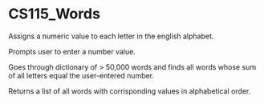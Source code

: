 # CS115_Words
Assigns a numeric value to each letter in the english alphabet. 

Prompts user to enter a number value.

Goes through dictionary of > 50,000 words and finds all words whose sum of all letters equal the user-entered number.

Returns a list of all words with corrisponding values in alphabetical order.
